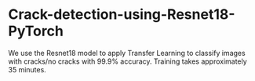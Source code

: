# Crack-detection-using-Resnet18-PyTorch

We use the Resnet18 model to apply Transfer Learning to classify images with cracks/no cracks with 99.9% accuracy.
Training takes approximately 35 minutes.

